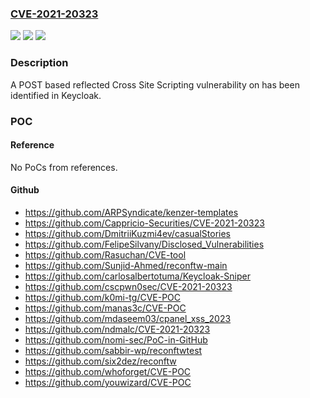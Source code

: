 ### [CVE-2021-20323](https://cve.mitre.org/cgi-bin/cvename.cgi?name=CVE-2021-20323)
![](https://img.shields.io/static/v1?label=Product&message=keycloak-services&color=blue)
![](https://img.shields.io/static/v1?label=Version&message=keycloak%2017.0.0%20&color=brightgreen)
![](https://img.shields.io/static/v1?label=Vulnerability&message=CWE-79&color=brightgreen)

### Description

A POST based reflected Cross Site Scripting vulnerability on has been identified in Keycloak.

### POC

#### Reference
No PoCs from references.

#### Github
- https://github.com/ARPSyndicate/kenzer-templates
- https://github.com/Cappricio-Securities/CVE-2021-20323
- https://github.com/DmitriiKuzmi4ev/casualStories
- https://github.com/FelipeSilvany/Disclosed_Vulnerabilities
- https://github.com/Rasuchan/CVE-tool
- https://github.com/Sunjid-Ahmed/reconftw-main
- https://github.com/carlosalbertotuma/Keycloak-Sniper
- https://github.com/cscpwn0sec/CVE-2021-20323
- https://github.com/k0mi-tg/CVE-POC
- https://github.com/manas3c/CVE-POC
- https://github.com/mdaseem03/cpanel_xss_2023
- https://github.com/ndmalc/CVE-2021-20323
- https://github.com/nomi-sec/PoC-in-GitHub
- https://github.com/sabbir-wp/reconftwtest
- https://github.com/six2dez/reconftw
- https://github.com/whoforget/CVE-POC
- https://github.com/youwizard/CVE-POC


